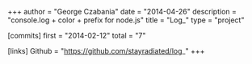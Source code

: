 +++
author = "George Czabania"
date = "2014-04-26"
description = "console.log + color + prefix for node.js"
title = "Log_"
type = "project"

[commits]
  first = "2014-02-12"
  total = "7"

[links]
  Github = "https://github.com/stayradiated/log_"
+++

